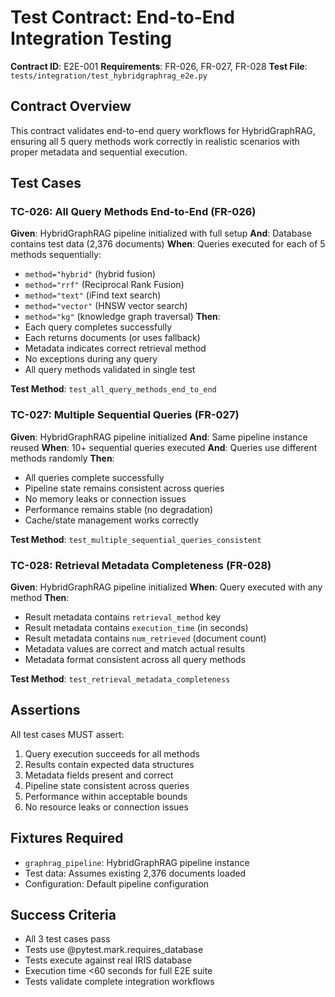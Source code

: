 # Test Contract: End-to-End Integration Testing

**Contract ID**: E2E-001
**Requirements**: FR-026, FR-027, FR-028
**Test File**: `tests/integration/test_hybridgraphrag_e2e.py`

## Contract Overview

This contract validates end-to-end query workflows for HybridGraphRAG, ensuring all 5 query methods work correctly in realistic scenarios with proper metadata and sequential execution.

## Test Cases

### TC-026: All Query Methods End-to-End (FR-026)
**Given**: HybridGraphRAG pipeline initialized with full setup
**And**: Database contains test data (2,376 documents)
**When**: Queries executed for each of 5 methods sequentially:
  - `method="hybrid"` (hybrid fusion)
  - `method="rrf"` (Reciprocal Rank Fusion)
  - `method="text"` (iFind text search)
  - `method="vector"` (HNSW vector search)
  - `method="kg"` (knowledge graph traversal)
**Then**:
- Each query completes successfully
- Each returns documents (or uses fallback)
- Metadata indicates correct retrieval method
- No exceptions during any query
- All query methods validated in single test

**Test Method**: `test_all_query_methods_end_to_end`

### TC-027: Multiple Sequential Queries (FR-027)
**Given**: HybridGraphRAG pipeline initialized
**And**: Same pipeline instance reused
**When**: 10+ sequential queries executed
**And**: Queries use different methods randomly
**Then**:
- All queries complete successfully
- Pipeline state remains consistent across queries
- No memory leaks or connection issues
- Performance remains stable (no degradation)
- Cache/state management works correctly

**Test Method**: `test_multiple_sequential_queries_consistent`

### TC-028: Retrieval Metadata Completeness (FR-028)
**Given**: HybridGraphRAG pipeline initialized
**When**: Query executed with any method
**Then**:
- Result metadata contains `retrieval_method` key
- Result metadata contains `execution_time` (in seconds)
- Result metadata contains `num_retrieved` (document count)
- Metadata values are correct and match actual results
- Metadata format consistent across all query methods

**Test Method**: `test_retrieval_metadata_completeness`

## Assertions

All test cases MUST assert:
1. Query execution succeeds for all methods
2. Results contain expected data structures
3. Metadata fields present and correct
4. Pipeline state consistent across queries
5. Performance within acceptable bounds
6. No resource leaks or connection issues

## Fixtures Required

- `graphrag_pipeline`: HybridGraphRAG pipeline instance
- Test data: Assumes existing 2,376 documents loaded
- Configuration: Default pipeline configuration

## Success Criteria

- All 3 test cases pass
- Tests use @pytest.mark.requires_database
- Tests execute against real IRIS database
- Execution time <60 seconds for full E2E suite
- Tests validate complete integration workflows
